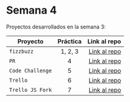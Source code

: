 # Semana 4 

Proyectos desarrollados en la semana 3:

| Proyecto | Práctica | Link al repo |
| ------------- |:-------------:| -----:|
|`fizzbuzz`|1, 2, 3|[Link al repo](https://github.com/dalexez/FizzBuzz.git)|
|`PR`|4|[Link al repo](https://github.com/dalexez/fizzbuzz-1.git)|
|`Code Challenge`|5|[Link al repo](https://github.com/dalexez/codeChallengeLaunchXNodeJs.git)|
|`Trello`|6|[Link al repo](https://github.com/dalexez/playbook/tree/main/weekly_mission_4/Trello)|
|`Trello JS Fork`|7|[Link al repo](https://github.com/LaunchX-InnovaccionVirtual/MissionNodeJS)|
